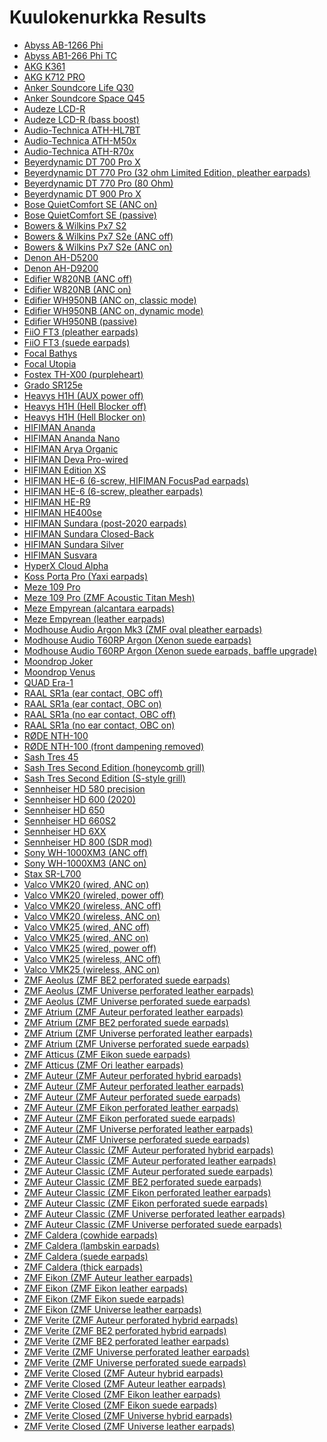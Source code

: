 # Kuulokenurkka Results

- [Abyss AB-1266 Phi](./over-ear/Abyss%20AB-1266%20Phi)
- [Abyss AB1-266 Phi TC](./over-ear/Abyss%20AB1-266%20Phi%20TC)
- [AKG K361](./over-ear/AKG%20K361)
- [AKG K712 PRO](./over-ear/AKG%20K712%20PRO)
- [Anker Soundcore Life Q30](./over-ear/Anker%20Soundcore%20Life%20Q30)
- [Anker Soundcore Space Q45](./over-ear/Anker%20Soundcore%20Space%20Q45)
- [Audeze LCD-R](./over-ear/Audeze%20LCD-R)
- [Audeze LCD-R (bass boost)](./over-ear/Audeze%20LCD-R%20(bass%20boost))
- [Audio-Technica ATH-HL7BT](./over-ear/Audio-Technica%20ATH-HL7BT)
- [Audio-Technica ATH-M50x](./over-ear/Audio-Technica%20ATH-M50x)
- [Audio-Technica ATH-R70x](./over-ear/Audio-Technica%20ATH-R70x)
- [Beyerdynamic DT 700 Pro X](./over-ear/Beyerdynamic%20DT%20700%20Pro%20X)
- [Beyerdynamic DT 770 Pro (32 ohm Limited Edition, pleather earpads)](./over-ear/Beyerdynamic%20DT%20770%20Pro%20(32%20ohm%20Limited%20Edition,%20pleather%20earpads))
- [Beyerdynamic DT 770 Pro (80 Ohm)](./over-ear/Beyerdynamic%20DT%20770%20Pro%20(80%20Ohm))
- [Beyerdynamic DT 900 Pro X](./over-ear/Beyerdynamic%20DT%20900%20Pro%20X)
- [Bose QuietComfort SE (ANC on)](./over-ear/Bose%20QuietComfort%20SE%20(ANC%20on))
- [Bose QuietComfort SE (passive)](./over-ear/Bose%20QuietComfort%20SE%20(passive))
- [Bowers & Wilkins Px7 S2](./over-ear/Bowers%20&%20Wilkins%20Px7%20S2)
- [Bowers & Wilkins Px7 S2e (ANC off)](./over-ear/Bowers%20&%20Wilkins%20Px7%20S2e%20(ANC%20off))
- [Bowers & Wilkins Px7 S2e (ANC on)](./over-ear/Bowers%20&%20Wilkins%20Px7%20S2e%20(ANC%20on))
- [Denon AH-D5200](./over-ear/Denon%20AH-D5200)
- [Denon AH-D9200](./over-ear/Denon%20AH-D9200)
- [Edifier W820NB (ANC off)](./over-ear/Edifier%20W820NB%20(ANC%20off))
- [Edifier W820NB (ANC on)](./over-ear/Edifier%20W820NB%20(ANC%20on))
- [Edifier WH950NB (ANC on, classic mode)](./over-ear/Edifier%20WH950NB%20(ANC%20on,%20classic%20mode))
- [Edifier WH950NB (ANC on, dynamic mode)](./over-ear/Edifier%20WH950NB%20(ANC%20on,%20dynamic%20mode))
- [Edifier WH950NB (passive)](./over-ear/Edifier%20WH950NB%20(passive))
- [FiiO FT3 (pleather earpads)](./over-ear/FiiO%20FT3%20(pleather%20earpads))
- [FiiO FT3 (suede earpads)](./over-ear/FiiO%20FT3%20(suede%20earpads))
- [Focal Bathys](./over-ear/Focal%20Bathys)
- [Focal Utopia](./over-ear/Focal%20Utopia)
- [Fostex TH-X00 (purpleheart)](./over-ear/Fostex%20TH-X00%20(purpleheart))
- [Grado SR125e](./over-ear/Grado%20SR125e)
- [Heavys H1H (AUX power off)](./over-ear/Heavys%20H1H%20(AUX%20power%20off))
- [Heavys H1H (Hell Blocker off)](./over-ear/Heavys%20H1H%20(Hell%20Blocker%20off))
- [Heavys H1H (Hell Blocker on)](./over-ear/Heavys%20H1H%20(Hell%20Blocker%20on))
- [HIFIMAN Ananda](./over-ear/HIFIMAN%20Ananda)
- [HIFIMAN Ananda Nano](./over-ear/HIFIMAN%20Ananda%20Nano)
- [HIFIMAN Arya Organic](./over-ear/HIFIMAN%20Arya%20Organic)
- [HIFIMAN Deva Pro-wired](./over-ear/HIFIMAN%20Deva%20Pro-wired)
- [HIFIMAN Edition XS](./over-ear/HIFIMAN%20Edition%20XS)
- [HIFIMAN HE-6 (6-screw, HIFIMAN FocusPad earpads)](./over-ear/HIFIMAN%20HE-6%20(6-screw,%20HIFIMAN%20FocusPad%20earpads))
- [HIFIMAN HE-6 (6-screw, pleather earpads)](./over-ear/HIFIMAN%20HE-6%20(6-screw,%20pleather%20earpads))
- [HIFIMAN HE-R9](./over-ear/HIFIMAN%20HE-R9)
- [HIFIMAN HE400se](./over-ear/HIFIMAN%20HE400se)
- [HIFIMAN Sundara (post-2020 earpads)](./over-ear/HIFIMAN%20Sundara%20(post-2020%20earpads))
- [HIFIMAN Sundara Closed-Back](./over-ear/HIFIMAN%20Sundara%20Closed-Back)
- [HIFIMAN Sundara Silver](./over-ear/HIFIMAN%20Sundara%20Silver)
- [HIFIMAN Susvara](./over-ear/HIFIMAN%20Susvara)
- [HyperX Cloud Alpha](./over-ear/HyperX%20Cloud%20Alpha)
- [Koss Porta Pro (Yaxi earpads)](./over-ear/Koss%20Porta%20Pro%20(Yaxi%20earpads))
- [Meze 109 Pro](./over-ear/Meze%20109%20Pro)
- [Meze 109 Pro (ZMF Acoustic Titan Mesh)](./over-ear/Meze%20109%20Pro%20(ZMF%20Acoustic%20Titan%20Mesh))
- [Meze Empyrean (alcantara earpads)](./over-ear/Meze%20Empyrean%20(alcantara%20earpads))
- [Meze Empyrean (leather earpads)](./over-ear/Meze%20Empyrean%20(leather%20earpads))
- [Modhouse Audio Argon Mk3 (ZMF oval pleather earpads)](./over-ear/Modhouse%20Audio%20Argon%20Mk3%20(ZMF%20oval%20pleather%20earpads))
- [Modhouse Audio T60RP Argon (Xenon suede earpads)](./over-ear/Modhouse%20Audio%20T60RP%20Argon%20(Xenon%20suede%20earpads))
- [Modhouse Audio T60RP Argon (Xenon suede earpads, baffle upgrade)](./over-ear/Modhouse%20Audio%20T60RP%20Argon%20(Xenon%20suede%20earpads,%20baffle%20upgrade))
- [Moondrop Joker](./over-ear/Moondrop%20Joker)
- [Moondrop Venus](./over-ear/Moondrop%20Venus)
- [QUAD Era-1](./over-ear/QUAD%20Era-1)
- [RAAL SR1a (ear contact, OBC off)](./over-ear/RAAL%20SR1a%20(ear%20contact,%20OBC%20off))
- [RAAL SR1a (ear contact, OBC on)](./over-ear/RAAL%20SR1a%20(ear%20contact,%20OBC%20on))
- [RAAL SR1a (no ear contact, OBC off)](./over-ear/RAAL%20SR1a%20(no%20ear%20contact,%20OBC%20off))
- [RAAL SR1a (no ear contact, OBC on)](./over-ear/RAAL%20SR1a%20(no%20ear%20contact,%20OBC%20on))
- [RØDE NTH-100](./over-ear/R%C3%98DE%20NTH-100)
- [RØDE NTH-100 (front dampening removed)](./over-ear/R%C3%98DE%20NTH-100%20(front%20dampening%20removed))
- [Sash Tres 45](./over-ear/Sash%20Tres%2045)
- [Sash Tres Second Edition (honeycomb grill)](./over-ear/Sash%20Tres%20Second%20Edition%20(honeycomb%20grill))
- [Sash Tres Second Edition (S-style grill)](./over-ear/Sash%20Tres%20Second%20Edition%20(S-style%20grill))
- [Sennheiser HD 580 precision](./over-ear/Sennheiser%20HD%20580%20precision)
- [Sennheiser HD 600 (2020)](./over-ear/Sennheiser%20HD%20600%20(2020))
- [Sennheiser HD 650](./over-ear/Sennheiser%20HD%20650)
- [Sennheiser HD 660S2](./over-ear/Sennheiser%20HD%20660S2)
- [Sennheiser HD 6XX](./over-ear/Sennheiser%20HD%206XX)
- [Sennheiser HD 800 (SDR mod)](./over-ear/Sennheiser%20HD%20800%20(SDR%20mod))
- [Sony WH-1000XM3 (ANC off)](./over-ear/Sony%20WH-1000XM3%20(ANC%20off))
- [Sony WH-1000XM3 (ANC on)](./over-ear/Sony%20WH-1000XM3%20(ANC%20on))
- [Stax SR-L700](./over-ear/Stax%20SR-L700)
- [Valco VMK20 (wired, ANC on)](./over-ear/Valco%20VMK20%20(wired,%20ANC%20on))
- [Valco VMK20 (wireled, power off)](./over-ear/Valco%20VMK20%20(wireled,%20power%20off))
- [Valco VMK20 (wireless, ANC off)](./over-ear/Valco%20VMK20%20(wireless,%20ANC%20off))
- [Valco VMK20 (wireless, ANC on)](./over-ear/Valco%20VMK20%20(wireless,%20ANC%20on))
- [Valco VMK25 (wired, ANC off)](./over-ear/Valco%20VMK25%20(wired,%20ANC%20off))
- [Valco VMK25 (wired, ANC on)](./over-ear/Valco%20VMK25%20(wired,%20ANC%20on))
- [Valco VMK25 (wired, power off)](./over-ear/Valco%20VMK25%20(wired,%20power%20off))
- [Valco VMK25 (wireless, ANC off)](./over-ear/Valco%20VMK25%20(wireless,%20ANC%20off))
- [Valco VMK25 (wireless, ANC on)](./over-ear/Valco%20VMK25%20(wireless,%20ANC%20on))
- [ZMF Aeolus (ZMF BE2 perforated suede earpads)](./over-ear/ZMF%20Aeolus%20(ZMF%20BE2%20perforated%20suede%20earpads))
- [ZMF Aeolus (ZMF Universe perforated leather earpads)](./over-ear/ZMF%20Aeolus%20(ZMF%20Universe%20perforated%20leather%20earpads))
- [ZMF Aeolus (ZMF Universe perforated suede earpads)](./over-ear/ZMF%20Aeolus%20(ZMF%20Universe%20perforated%20suede%20earpads))
- [ZMF Atrium (ZMF Auteur perforated leather earpads)](./over-ear/ZMF%20Atrium%20(ZMF%20Auteur%20perforated%20leather%20earpads))
- [ZMF Atrium (ZMF BE2 perforated suede earpads)](./over-ear/ZMF%20Atrium%20(ZMF%20BE2%20perforated%20suede%20earpads))
- [ZMF Atrium (ZMF Universe perforated leather earpads)](./over-ear/ZMF%20Atrium%20(ZMF%20Universe%20perforated%20leather%20earpads))
- [ZMF Atrium (ZMF Universe perforated suede earpads)](./over-ear/ZMF%20Atrium%20(ZMF%20Universe%20perforated%20suede%20earpads))
- [ZMF Atticus (ZMF Eikon suede earpads)](./over-ear/ZMF%20Atticus%20(ZMF%20Eikon%20suede%20earpads))
- [ZMF Atticus (ZMF Ori leather earpads)](./over-ear/ZMF%20Atticus%20(ZMF%20Ori%20leather%20earpads))
- [ZMF Auteur (ZMF Auteur perforated hybrid earpads)](./over-ear/ZMF%20Auteur%20(ZMF%20Auteur%20perforated%20hybrid%20earpads))
- [ZMF Auteur (ZMF Auteur perforated leather earpads)](./over-ear/ZMF%20Auteur%20(ZMF%20Auteur%20perforated%20leather%20earpads))
- [ZMF Auteur (ZMF Auteur perforated suede earpads)](./over-ear/ZMF%20Auteur%20(ZMF%20Auteur%20perforated%20suede%20earpads))
- [ZMF Auteur (ZMF Eikon perforated leather earpads)](./over-ear/ZMF%20Auteur%20(ZMF%20Eikon%20perforated%20leather%20earpads))
- [ZMF Auteur (ZMF Eikon perforated suede earpads)](./over-ear/ZMF%20Auteur%20(ZMF%20Eikon%20perforated%20suede%20earpads))
- [ZMF Auteur (ZMF Universe perforated leather earpads)](./over-ear/ZMF%20Auteur%20(ZMF%20Universe%20perforated%20leather%20earpads))
- [ZMF Auteur (ZMF Universe perforated suede earpads)](./over-ear/ZMF%20Auteur%20(ZMF%20Universe%20perforated%20suede%20earpads))
- [ZMF Auteur Classic (ZMF Auteur perforated hybrid earpads)](./over-ear/ZMF%20Auteur%20Classic%20(ZMF%20Auteur%20perforated%20hybrid%20earpads))
- [ZMF Auteur Classic (ZMF Auteur perforated leather earpads)](./over-ear/ZMF%20Auteur%20Classic%20(ZMF%20Auteur%20perforated%20leather%20earpads))
- [ZMF Auteur Classic (ZMF Auteur perforated suede earpads)](./over-ear/ZMF%20Auteur%20Classic%20(ZMF%20Auteur%20perforated%20suede%20earpads))
- [ZMF Auteur Classic (ZMF BE2 perforated suede earpads)](./over-ear/ZMF%20Auteur%20Classic%20(ZMF%20BE2%20perforated%20suede%20earpads))
- [ZMF Auteur Classic (ZMF Eikon perforated leather earpads)](./over-ear/ZMF%20Auteur%20Classic%20(ZMF%20Eikon%20perforated%20leather%20earpads))
- [ZMF Auteur Classic (ZMF Eikon perforated suede earpads)](./over-ear/ZMF%20Auteur%20Classic%20(ZMF%20Eikon%20perforated%20suede%20earpads))
- [ZMF Auteur Classic (ZMF Universe perforated leather earpads)](./over-ear/ZMF%20Auteur%20Classic%20(ZMF%20Universe%20perforated%20leather%20earpads))
- [ZMF Auteur Classic (ZMF Universe perforated suede earpads)](./over-ear/ZMF%20Auteur%20Classic%20(ZMF%20Universe%20perforated%20suede%20earpads))
- [ZMF Caldera (cowhide earpads)](./over-ear/ZMF%20Caldera%20(cowhide%20earpads))
- [ZMF Caldera (lambskin earpads)](./over-ear/ZMF%20Caldera%20(lambskin%20earpads))
- [ZMF Caldera (suede earpads)](./over-ear/ZMF%20Caldera%20(suede%20earpads))
- [ZMF Caldera (thick earpads)](./over-ear/ZMF%20Caldera%20(thick%20earpads))
- [ZMF Eikon (ZMF Auteur leather earpads)](./over-ear/ZMF%20Eikon%20(ZMF%20Auteur%20leather%20earpads))
- [ZMF Eikon (ZMF Eikon leather earpads)](./over-ear/ZMF%20Eikon%20(ZMF%20Eikon%20leather%20earpads))
- [ZMF Eikon (ZMF Eikon suede earpads)](./over-ear/ZMF%20Eikon%20(ZMF%20Eikon%20suede%20earpads))
- [ZMF Eikon (ZMF Universe leather earpads)](./over-ear/ZMF%20Eikon%20(ZMF%20Universe%20leather%20earpads))
- [ZMF Verite (ZMF Auteur perforated hybrid earpads)](./over-ear/ZMF%20Verite%20(ZMF%20Auteur%20perforated%20hybrid%20earpads))
- [ZMF Verite (ZMF BE2 perforated hybrid earpads)](./over-ear/ZMF%20Verite%20(ZMF%20BE2%20perforated%20hybrid%20earpads))
- [ZMF Verite (ZMF BE2 perforated leather earpads)](./over-ear/ZMF%20Verite%20(ZMF%20BE2%20perforated%20leather%20earpads))
- [ZMF Verite (ZMF Universe perforated leather earpads)](./over-ear/ZMF%20Verite%20(ZMF%20Universe%20perforated%20leather%20earpads))
- [ZMF Verite (ZMF Universe perforated suede earpads)](./over-ear/ZMF%20Verite%20(ZMF%20Universe%20perforated%20suede%20earpads))
- [ZMF Verite Closed (ZMF Auteur hybrid earpads)](./over-ear/ZMF%20Verite%20Closed%20(ZMF%20Auteur%20hybrid%20earpads))
- [ZMF Verite Closed (ZMF Auteur leather earpads)](./over-ear/ZMF%20Verite%20Closed%20(ZMF%20Auteur%20leather%20earpads))
- [ZMF Verite Closed (ZMF Eikon leather earpads)](./over-ear/ZMF%20Verite%20Closed%20(ZMF%20Eikon%20leather%20earpads))
- [ZMF Verite Closed (ZMF Eikon suede earpads)](./over-ear/ZMF%20Verite%20Closed%20(ZMF%20Eikon%20suede%20earpads))
- [ZMF Verite Closed (ZMF Universe hybrid earpads)](./over-ear/ZMF%20Verite%20Closed%20(ZMF%20Universe%20hybrid%20earpads))
- [ZMF Verite Closed (ZMF Universe leather earpads)](./over-ear/ZMF%20Verite%20Closed%20(ZMF%20Universe%20leather%20earpads))

